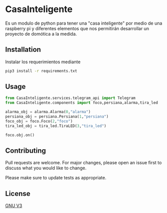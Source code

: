 # CasaInteligente

Es un modulo de python para tener una "casa inteligente" por medio de una raspberry pi y diferentes elementos que nos permitirán desarrollar un proyecto de domótica a la medida.

## Installation

Instalar los requerimientos mediante 

```bash
pip3 install -r requirements.txt
```

## Usage

```python
from CasaInteligente.services.telegram_api import Telegram
from CasaInteligente.components import foco,persiana,alarma,tira_led

alarma_obj = alarma.Alarma(0,"alarma")
persiana_obj = persiana.Persiana(1,"persiana")
foco_obj = foco.Foco(2,"foco")
tira_led_obj = tira_led.TiraLED(3,"tira_led") 

foco.obj.on()
```

## Contributing
Pull requests are welcome. For major changes, please open an issue first to discuss what you would like to change.

Please make sure to update tests as appropriate.

## License
[GNU V3](https://choosealicense.com/licenses/agpl-3.0/)